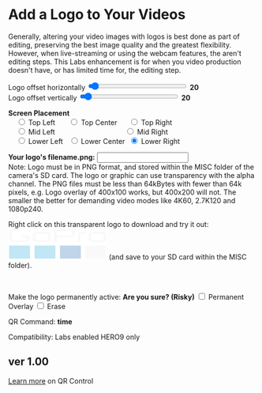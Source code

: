 <script src="../../jquery.min.js"></script>
<script src="../../qrcodeborder.js"></script>
<style>
        #qrcode{
            width: 100%;
        }
        div{
            width: 100%;
            display: inline-block;
        }
</style>

# Add a Logo to Your Videos

Generally, altering your video images with logos is best done as part of editing, preserving the best image quality and the greatest flexibility. However, when live-streaming or using the webcam features, the aren't editing steps. This Labs enhancement is for when you video production doesn't have, or has limited time for, the editing step.     
 
Logo offset horizontally <input type="range" style="width: 200px;" id="xpos" name="xpos" min="0" max="600" value="20"><label for="xpos"></label> <b id="xpostxt">20</b><br>
Logo offset vertically <input type="range" style="width: 200px;" id="ypos" name="ypos" min="0" max="400" value="20"><label for="ypos"></label> <b id="ypostxt">20</b>

**Screen Placement** <br>
  &nbsp;&nbsp;&nbsp;&nbsp;<input type="radio" id="sp1" name="placement" value="TL"> <label for="sp1">Top Left    </label>&nbsp;&nbsp;&nbsp;&nbsp;&nbsp;
  <input type="radio" id="sp2" name="placement" value="TC"> <label for="sp2">Top Center  </label>&nbsp;&nbsp;&nbsp;&nbsp;
  <input type="radio" id="sp3" name="placement" value="TR"> <label for="sp3">Top Right   </label><br>
  &nbsp;&nbsp;&nbsp;&nbsp;<input type="radio" id="sp4" name="placement" value="ML"> <label for="sp4">Mid Left    </label>&nbsp;&nbsp;&nbsp;&nbsp;&nbsp;&nbsp;&nbsp;&nbsp;&nbsp;&nbsp;&nbsp;&nbsp;&nbsp;&nbsp;&nbsp;&nbsp;&nbsp;&nbsp;&nbsp;&nbsp;&nbsp;&nbsp;&nbsp;&nbsp;&nbsp;&nbsp;&nbsp;&nbsp;&nbsp;&nbsp;&nbsp;&nbsp;&nbsp;&nbsp;
  <input type="radio" id="sp5" name="placement" value="MR"> <label for="sp5">Mid Right   </label><br>
  &nbsp;&nbsp;&nbsp;&nbsp;<input type="radio" id="sp6" name="placement" value="BL"> <label for="sp6">Lower Left  </label>&nbsp;
  <input type="radio" id="sp7" name="placement" value="BC"> <label for="sp7">Lower Center</label>&nbsp;
  <input type="radio" id="sp8" name="placement" value="BR" checked> <label for="sp8">Lower Right </label>&nbsp;<br>
  
**Your logo's filename.png:**  <input type="text" id="pngname" value=""><br>
Note: Logo must be in PNG format, and stored within the MISC folder of the camera's SD card. The logo or graphic can use transparency with the alpha channel. The PNG files must be less than 64kBytes with fewer than 64k pixels, e.g. Logo overlay of 400x100 works, but 400x200 will not. The smaller the better for demanding video modes like 4K60, 2.7K120 and 1080p240.

Right click on this transparent logo to download and try it out:<br>
![GoPro-LogoTiny.png](GoPro-LogoTiny.png) (and save to your SD card within the MISC folder).

<center>
<div id="qrcode"></div>
<br>
</center>

Make the logo permanently active: **Are you sure? (Risky)**  <input type="checkbox" id="permanent" name="permanent"> <label for="permanent">Permanent Overlay</label> <input type="checkbox" id="erase" name="erase"> <label for="erase">Erase</label><br>

QR Command: <b id="qrtext">time</b><br>

		
Compatibility: Labs enabled HERO9 only
        
## ver 1.00
[Learn more](..) on QR Control

<script>
var once = true;
var qrcode;
var cmd = "";
var lasttimecmd = "";
var changed = true;

function dcmd(cmd, id) {
    var x;
    var i;
	if(document.getElementById(id) !== null)
	{
		x = document.getElementById(id).checked;
		if( x === true)
			cmd = cmd + document.getElementById(id).value;
	}
	else
	{
		for (i = 1; i < 15; i++) { 
			var newid = id+i;
			if(document.getElementById(newid) !== null)
			{
				x = document.getElementById(newid).checked;
				if( x === true)
					cmd = cmd + document.getElementById(newid).value;
			}
		}
	}
	return cmd;
}

function makeQR() 
{	
  if(once === true)
  {
    qrcode = new QRCode(document.getElementById("qrcode"), 
    {
      text : "!oMBURN=\"\"",
      width : 360,
      height : 360,
      correctLevel : QRCode.CorrectLevel.M
    });
    once = false;
  }
}

function timeLoop()
{
  if(document.getElementById("startmsg") !== null)
  {
    var mtype = "o";
	var openb = "\[";
	var closeb = "\]";
	var pos = dcmd("","sp");
	
   
	cmd = "";
	
	if(document.getElementById("permanent").checked === true)
	{
		mtype = "!";
    }

    cmd = mtype + "MBRNX=" + document.getElementById("xpos").value 
		+ mtype + "MBRNY=" + document.getElementById("xpos").value 
		+ mtype + "MBRNP=\"" + pos + "\"" 
		+ mtype + "MLOGO=\"" + document.getElementById("pngname").value + "\"";;
	
	if(document.getElementById("erase").checked === true)
	{
		cmd = mtype + "MLOGO=\"\"";
	}
  }
  else
  {
    cmd = "oMBURN=\"\"";
  }

  if(document.getElementById("hsize") !== null)
  {
	var h = document.getElementById("hsize").value;
	var v = document.getElementById("vsize").value;
 
	document.getElementById("hstext").innerHTML = h;
	document.getElementById("vstext").innerHTML = v;
  }
  
  qrcode.clear(); 
  qrcode.makeCode(cmd);
  
  
  if(cmd != lasttimecmd)
  {
	changed = true;
	lasttimecmd = cmd;
  }
	
  if(changed === true)
  {
	document.getElementById("qrtext").innerHTML = cmd;
	changed = false;
  }
  
  var t = setTimeout(timeLoop, 50);
}

function myReloadFunction() {
  location.reload();
}

makeQR();
timeLoop();
</script>
